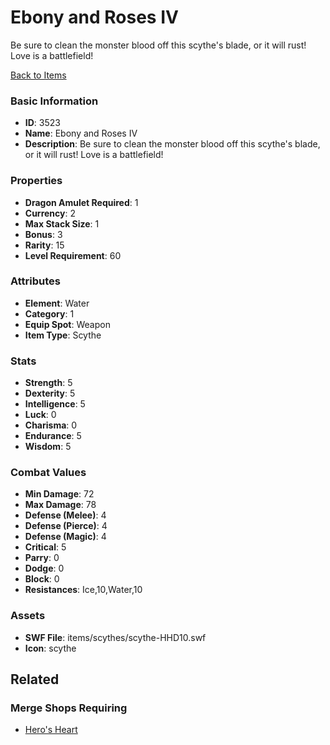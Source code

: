 # Ebony and Roses IV

Be sure to clean the monster blood off this scythe's blade, or it will rust!  Love is a battlefield!

[Back to Items](../items.md)

### Basic Information

- **ID**: 3523
- **Name**: Ebony and Roses IV
- **Description**: Be sure to clean the monster blood off this scythe&#039;s blade, or it will rust!  Love is a battlefield!

### Properties

- **Dragon Amulet Required**: 1
- **Currency**: 2
- **Max Stack Size**: 1
- **Bonus**: 3
- **Rarity**: 15
- **Level Requirement**: 60

### Attributes

- **Element**: Water
- **Category**: 1
- **Equip Spot**: Weapon
- **Item Type**: Scythe

### Stats

- **Strength**: 5
- **Dexterity**: 5
- **Intelligence**: 5
- **Luck**: 0
- **Charisma**: 0
- **Endurance**: 5
- **Wisdom**: 5

### Combat Values

- **Min Damage**: 72
- **Max Damage**: 78
- **Defense (Melee)**: 4
- **Defense (Pierce)**: 4
- **Defense (Magic)**: 4
- **Critical**: 5
- **Parry**: 0
- **Dodge**: 0
- **Block**: 0
- **Resistances**: Ice,10,Water,10

### Assets

- **SWF File**: items/scythes/scythe-HHD10.swf
- **Icon**: scythe

## Related

### Merge Shops Requiring

- [Hero's Heart](../merge-shops/53-hero-s-heart.md)

